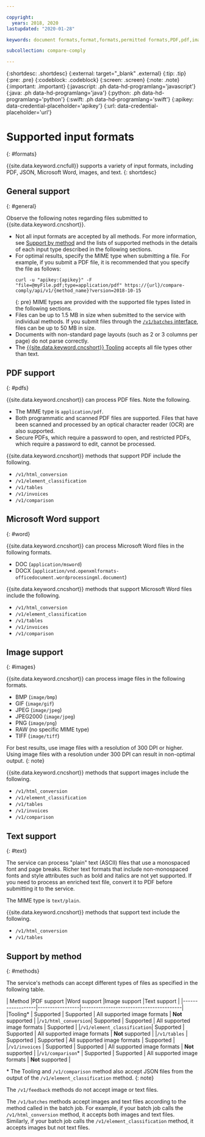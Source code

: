 ```yaml
---

copyright:
  years: 2018, 2020
lastupdated: "2020-01-28"

keywords: document formats,format,formats,permitted formats,PDF,pdf,image,images,text,Word

subcollection: compare-comply

---
```


{:shortdesc: .shortdesc}
{:external: target="_blank" .external}
{:tip: .tip}
{:pre: .pre}
{:codeblock: .codeblock}
{:screen: .screen}
{:note: .note}
{:important: .important}
{:javascript: .ph data-hd-programlang='javascript'}
{:java: .ph data-hd-programlang='java'}
{:python: .ph data-hd-programlang='python'}
{:swift: .ph data-hd-programlang='swift'}
{:apikey: data-credential-placeholder='apikey'}
{:url: data-credential-placeholder='url'}

# Supported input formats
{: #formats}

{{site.data.keyword.cncfull}} supports a variety of input formats, including PDF, JSON, Microsoft Word, images, and text.
{: shortdesc}

## General support
{: #general}

Observe the following notes regarding files submitted to {{site.data.keyword.cncshort}}.

  - Not all input formats are accepted by all methods. For more information, see [Support by method](#methods) and the lists of supported methods in the details of each input type described in the following sections.
  - For optimal results, specify the MIME type when submitting a file. For example, if you submit a PDF file, it is recommended that you specify the file as follows:
     ```
     curl -u "apikey:{apikey}" -F "file=@myFile.pdf;type=application/pdf" https://{url}/compare-comply/api/v1/{method_name}?version=2018-10-15
     ```
     {: pre}
    MIME types are provided with the supported file types listed in the following sections.
  - Files can be up to 1.5 MB in size when submitted to the service with individual methods. If you submit files through the [`/v1/batches` interface](/docs/services/compare-comply?topic=compare-comply-batching), files can be up to 50 MB in size.
  - Documents with non-standard page layouts (such as 2 or 3 columns per page) do not parse correctly.
  - The [{{site.data.keyword.cncshort}} Tooling](/docs/services/compare-comply?topic=compare-comply-using_tool) accepts all file types other than text.
  
## PDF support
{: #pdfs}

{{site.data.keyword.cncshort}} can process PDF files. Note the following.

  - The MIME type is `application/pdf`.
  - Both programmatic and scanned PDF files are supported. Files that have been scanned and processed by an optical character reader (OCR) are also supported.
  - Secure PDFs, which require a password to open, and restricted PDFs, which require a password to edit, cannot be processed.
  
{{site.data.keyword.cncshort}} methods that support PDF include the following.

  - `/v1/html_conversion`
  - `/v1/element_classification`
  - `/v1/tables`
  - `/v1/invoices`
  - `/v1/comparison`

## Microsoft Word support
{: #word}

{{site.data.keyword.cncshort}} can process Microsoft Word files in the following formats.
  - DOC (`application/msword`)
  - DOCX (`application/vnd.openxmlformats-officedocument.wordprocessingml.document`)
  
{{site.data.keyword.cncshort}} methods that support Microsoft Word files include the following.

  - `/v1/html_conversion`
  - `/v1/element_classification`
  - `/v1/tables`
  - `/v1/invoices`
  - `/v1/comparison`

## Image support
{: #images}

{{site.data.keyword.cncshort}} can process image files in the following formats.

  - BMP (`image/bmp`)
  - GIF (`image/gif`)
  - JPEG (`image/jpeg`)
  - JPEG2000 (`image/jpeg`)
  - PNG (`image/png`)
  - RAW (no specific MIME type)
  - TIFF (`image/tiff`)

For best results, use image files with a resolution of 300 DPI or higher. Using image files with a resolution under 300 DPI can result in non-optimal output.
{: note}

{{site.data.keyword.cncshort}} methods that support images include the following.

  - `/v1/html_conversion`
  - `/v1/element_classification`
  - `/v1/tables`
  - `/v1/invoices`
  - `/v1/comparison`
  
## Text support
{: #text}

The service can process "plain" text (ASCII) files that use a monospaced font and page breaks. Richer text formats that include non-monospaced fonts and style attributes such as bold and italics are not yet supported. If you need to process an enriched text file, convert it to PDF before submitting it to the service.

The MIME type is `text/plain`.

{{site.data.keyword.cncshort}} methods that support text include the following.

  - `/v1/html_conversion`
  - `/v1/tables`

## Support by method
{: #methods}

The service's methods can accept different types of files as specified in the following table.

| Method           |PDF support   |Word support     |Image support        |Text support    |
|------------------|-----------------|-----------------------------------------|
|Tooling*           | Supported    | Supported | All supported image formats | **Not** supported |
|`/v1/html_conversion`| Supported | Supported | All supported image formats | Supported |
|`/v1/element_classification`| Supported | Supported | All supported image formats | **Not** supported |
|`/v1/tables`      | Supported | Supported | All supported image formats | Supported |
|`/v1/invoices`    | Supported | Supported | All supported image formats | **Not** supported |
|`/v1/comparison`* | Supported | Supported | All supported image formats | **Not** supported |

\* The Tooling and `/v1/comparison` method also accept JSON files from the output of the `/v1/element_classification` method.
{: note}

The `/v1/feedback` methods do not accept image or text files. 

The `/v1/batches` methods accept images and text files according to the method called in the batch job. For example, if your batch job calls the `/v1/html_conversion` method, it accepts both images and text files. Similarly, if your batch job calls the `/v1/element_classification` method, it accepts images but not text files.
